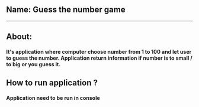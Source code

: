 ## Name: Guess the number game
-------------------------
## About: 
#### It's application where computer choose number from 1 to 100 and let user to guess the number. Application return information if number is to small / to big or you guess it.
## How to run application ?
#### Application need to be run in console 
